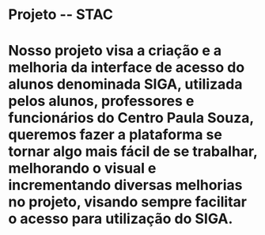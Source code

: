 # Projeto -- STAC
#
# Nosso projeto visa a criação e a melhoria da interface de acesso do alunos denominada SIGA, utilizada pelos alunos, professores e funcionários do Centro Paula Souza, queremos fazer a plataforma se tornar algo mais fácil de se trabalhar, melhorando o visual e incrementando diversas melhorias no projeto, visando sempre facilitar o acesso para utilização do SIGA.
